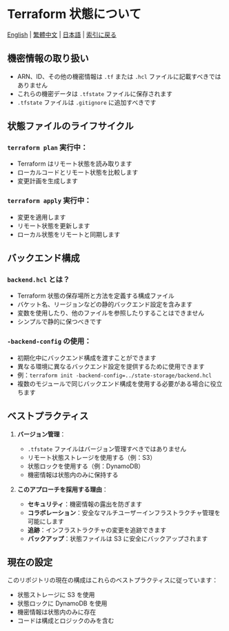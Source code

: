 # Terraform 状態について

[English](../en/02_about_terraform_state.md) | [繁體中文](../zh-tw/02_about_terraform_state.md) | [日本語](02_about_terraform_state.md) | [索引に戻る](../README.md)

## 機密情報の取り扱い

- ARN、ID、その他の機密情報は `.tf` または `.hcl` ファイルに記載すべきではありません
- これらの機密データは `.tfstate` ファイルに保存されます
- `.tfstate` ファイルは `.gitignore` に追加すべきです

## 状態ファイルのライフサイクル

### `terraform plan` 実行中：
- Terraform はリモート状態を読み取ります
- ローカルコードとリモート状態を比較します
- 変更計画を生成します

### `terraform apply` 実行中：
- 変更を適用します
- リモート状態を更新します
- ローカル状態をリモートと同期します

## バックエンド構成

### `backend.hcl` とは？
- Terraform 状態の保存場所と方法を定義する構成ファイル
- バケット名、リージョンなどの静的バックエンド設定を含みます
- 変数を使用したり、他のファイルを参照したりすることはできません
- シンプルで静的に保つべきです

### `-backend-config` の使用：
- 初期化中にバックエンド構成を渡すことができます
- 異なる環境に異なるバックエンド設定を提供するために使用できます
- 例：`terraform init -backend-config=../state-storage/backend.hcl`
- 複数のモジュールで同じバックエンド構成を使用する必要がある場合に役立ちます

## ベストプラクティス

1. **バージョン管理**：
   - `.tfstate` ファイルはバージョン管理すべきではありません
   - リモート状態ストレージを使用する（例：S3）
   - 状態ロックを使用する（例：DynamoDB）
   - 機密情報は状態内のみに保持する

2. **このアプローチを採用する理由**：
   - **セキュリティ**：機密情報の露出を防ぎます
   - **コラボレーション**：安全なマルチユーザーインフラストラクチャ管理を可能にします
   - **追跡**：インフラストラクチャの変更を追跡できます
   - **バックアップ**：状態ファイルは S3 に安全にバックアップされます

## 現在の設定

このリポジトリの現在の構成はこれらのベストプラクティスに従っています：
- 状態ストレージに S3 を使用
- 状態ロックに DynamoDB を使用
- 機密情報は状態内のみに存在
- コードは構成とロジックのみを含む 
